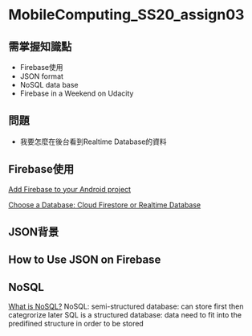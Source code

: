 # MobileComputing_SS20_assign03
## 需掌握知識點
- Firebase使用
- JSON format
- NoSQL data base
- Firebase in a Weekend on Udacity

## 問題
- 我要怎麼在後台看到Realtime Database的資料



## Firebase使用
[Add Firebase to your Android project](https://firebase.google.com/docs/android/setup)

[Choose a Database: Cloud Firestore or Realtime Database](https://firebase.google.com/docs/database/rtdb-vs-firestore#writes_and_transactions)

## JSON背景

## How to Use JSON on Firebase

## NoSQL
[What is NoSQL?](https://www.youtube.com/watch?v=BgQFJ_UNIgw)
NoSQL: semi-structured database: can store first then categrorize later
SQL is a structured database: data need to fit into the predifined structure in order to be stored